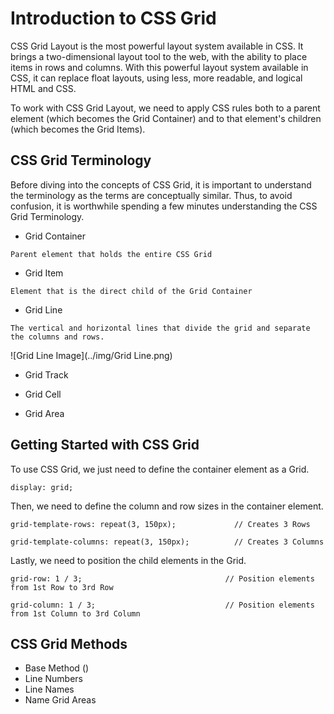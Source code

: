 # Introduction to CSS Grid

CSS Grid Layout is the most powerful layout system available in CSS. It brings a two-dimensional layout tool to the web, with the ability to place items in rows and columns. With this powerful layout system available in CSS, it can replace float layouts, using less, more readable, and logical HTML and CSS.


To work with CSS Grid Layout, we need to apply CSS rules both to a parent element (which becomes the Grid Container) and to that element's children (which becomes the Grid Items).

## CSS Grid Terminology

Before diving into the concepts of CSS Grid, it is important to understand the terminology as the terms are conceptually similar. Thus, to avoid confusion, it is worthwhile spending a few minutes understanding the CSS Grid Terminology.


- Grid Container

```
Parent element that holds the entire CSS Grid
```

- Grid Item

```
Element that is the direct child of the Grid Container
```

- Grid Line

```
The vertical and horizontal lines that divide the grid and separate the columns and rows.
```

![Grid Line Image](../img/Grid Line.png)

- Grid Track

- Grid Cell

- Grid Area

## Getting Started with CSS Grid

To use CSS Grid, we just need to define the container element as a Grid.

```
display: grid;
```

Then, we need to define the column and row sizes in the container element.

```
grid-template-rows: repeat(3, 150px);             // Creates 3 Rows

grid-template-columns: repeat(3, 150px);          // Creates 3 Columns
```

Lastly, we need to position the child elements in the Grid.

```
grid-row: 1 / 3;                                // Position elements from 1st Row to 3rd Row

grid-column: 1 / 3;                             // Position elements from 1st Column to 3rd Column
```

## CSS Grid Methods

- Base Method ()
- Line Numbers
- Line Names
- Name Grid Areas